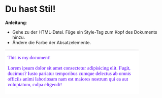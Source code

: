 # Du hast Stil!

**Anleitung**:
* Gehe zu der HTML-Datei. Füge ein Style-Tag zum Kopf des Dokuments hinzu.
* Ändere die Farbe der Absatzelemente.

![mockup-image](/image/reference-image.png)
